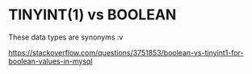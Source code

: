 # TINYINT(1) vs BOOLEAN

These data types are synonyms :v

https://stackoverflow.com/questions/3751853/boolean-vs-tinyint1-for-boolean-values-in-mysql
